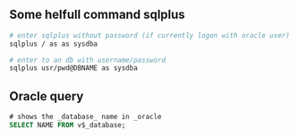 ## Some helfull command sqlplus
```bash
# enter sqlplus without password (if currently logon with oracle user)
sqlplus / as as sysdba

# enter to an db with username/password
sqlplus usr/pwd@DBNAME as sysdba
```

## Oracle query
```sql
# shows the _database_ name in _oracle
SELECT NAME FROM v$_database;
```